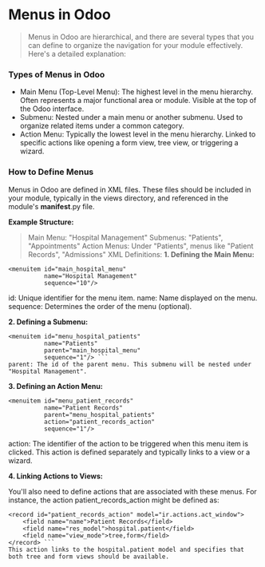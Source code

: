 # Menus in Odoo
> Menus in Odoo are hierarchical, and there are several types that you can define to organize the navigation for your module effectively. Here's a detailed explanation:

### Types of Menus in Odoo
- Main Menu (Top-Level Menu):
The highest level in the menu hierarchy.
Often represents a major functional area or module.
Visible at the top of the Odoo interface.
- Submenu:
Nested under a main menu or another submenu.
Used to organize related items under a common category.
- Action Menu:
Typically the lowest level in the menu hierarchy.
Linked to specific actions like opening a form view, tree view, or triggering a wizard.

### How to Define Menus
Menus in Odoo are defined in XML files. These files should be included in your module, typically in the views directory, and referenced in the module's __manifest__.py file.

**Example Structure:**
> Main Menu: "Hospital Management"
Submenus: "Patients", "Appointments"
Action Menus: Under "Patients", menus like "Patient Records", "Admissions"
XML Definitions:
**1. Defining the Main Menu:**
```
<menuitem id="main_hospital_menu"
          name="Hospital Management"
          sequence="10"/>
```
id: Unique identifier for the menu item.
name: Name displayed on the menu.
sequence: Determines the order of the menu (optional).  

**2. Defining a Submenu:**
```
<menuitem id="menu_hospital_patients"
          name="Patients"
          parent="main_hospital_menu"
          sequence="1"/> ```
parent: The id of the parent menu. This submenu will be nested under "Hospital Management".
```
**3. Defining an Action Menu:**
```
<menuitem id="menu_patient_records"
          name="Patient Records"
          parent="menu_hospital_patients"
          action="patient_records_action"
          sequence="1"/>
```
action: The identifier of the action to be triggered when this menu item is clicked. This action is defined separately and typically links to a view or a wizard.

**4. Linking Actions to Views:**

You'll also need to define actions that are associated with these menus. For instance, the action patient_records_action might be defined as:

```
<record id="patient_records_action" model="ir.actions.act_window">
    <field name="name">Patient Records</field>
    <field name="res_model">hospital.patient</field>
    <field name="view_mode">tree,form</field>
</record> ```
This action links to the hospital.patient model and specifies that both tree and form views should be available.
